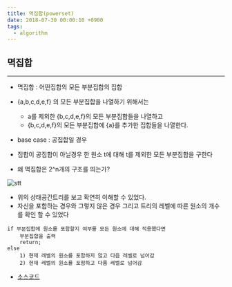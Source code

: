 ```yaml
---
title: 멱집합(powerset)
date: 2018-07-30 00:00:10 +0900
tags:
  - algorithm
---
```



## 멱집합
---

- 멱집합 : 어떤집합의 모든 부분집합의 집합

- {a,b,c,d,e,f} 의 모든 부분집합을 나열하기 위해서는
  - a를 제외한 {b,c,d,e,f}의 모든 부분집합들을 나열하고
  - {b,c,d,e,f}의 모든 부분집합에 {a}를 추가한 집합들을 나열한다.

- base case : 공집합일 경우
- 집합이 공집합이 아닐경우 한 원소 t에 대해 t를 제외한 모든 부분집합을 구한다
- 왜 멱집합은 2^n개의 구조를 띄는가?

![stt](https://user-images.githubusercontent.com/33478245/43435638-6b6c9fe4-9470-11e8-87ff-36d995f1ad4b.jpg)

- 위의 상태공간트리를 보고 확연히 이해할 수 있었다.
- 자신을 포함하는 경우와 그렇지 않은 경우 그리고 트리의 레벨에 따른 원소의 개수를 확인 할 수 있었다

```
if 부분집합에 원소를 포함할지 여부를 모든 원소에 대해 적용했다면
    부분집합을 출력
    return;
else
    1) 현재 레벨의 원소를 포함하지 않고 다음 레벨로 넘어감
    2) 현재 레벨의 원소를 포함하고 다름 레벨로 넘어감
```

- [소스코드](https://github.com/S-Onix/algorithme_Training/blob/master/src/recursion/RecursionPowerset.java)
